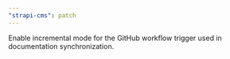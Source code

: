 ```yaml
---
"strapi-cms": patch
---
```


Enable incremental mode for the GitHub workflow trigger used in documentation synchronization.
